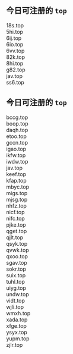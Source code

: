 
## 今日可注册的 `top`
>
18s.top   
5hi.top   
6ij.top   
6io.top   
6vv.top   
82k.top   
8hi.top   
g82.top   
jav.top   
ss6.top   


## 今日可注册的 `top`
>
bccg.top   
boop.top   
daqh.top   
etoo.top   
gccn.top   
igao.top   
ikfw.top   
iwdw.top   
jav.top   
keef.top   
kfap.top   
mbyc.top   
migs.top   
mjsg.top   
nhfz.top   
nicf.top   
nifc.top   
pjke.top   
qget.top   
qjlt.top   
qsyk.top   
qvwk.top   
qxoo.top   
sgav.top   
sokr.top   
suix.top   
tuhl.top   
uiyg.top   
undw.top   
vidt.top   
wjli.top   
wmxh.top   
xada.top   
xfge.top   
ysyx.top   
yupm.top   
zjlr.top   

